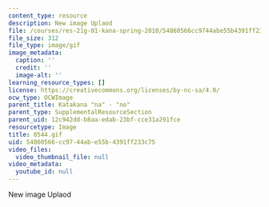 ```yaml
---
content_type: resource
description: New image Uplaod
file: /courses/res-21g-01-kana-spring-2010/54860566cc9744abe55b4391ff233c75_0544.gif
file_size: 312
file_type: image/gif
image_metadata:
  caption: ''
  credit: ''
  image-alt: ''
learning_resource_types: []
license: https://creativecommons.org/licenses/by-nc-sa/4.0/
ocw_type: OCWImage
parent_title: Katakana "na" - "no"
parent_type: SupplementalResourceSection
parent_uid: 12c942dd-b8aa-edab-23bf-cce31a291fce
resourcetype: Image
title: 0544.gif
uid: 54860566-cc97-44ab-e55b-4391ff233c75
video_files:
  video_thumbnail_file: null
video_metadata:
  youtube_id: null
---
```

New image Uplaod